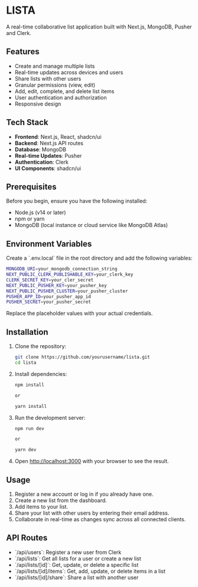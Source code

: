# LISTA

A real-time collaborative list application built with Next.js, MongoDB, Pusher and Clerk.

## Features

- Create and manage multiple lists
- Real-time updates across devices and users
- Share lists with other users
- Granular permissions (view, edit)
- Add, edit, complete, and delete list items
- User authentication and authorization
- Responsive design

## Tech Stack

- **Frontend**: Next.js, React, shadcn/ui
- **Backend**: Next.js API routes
- **Database**: MongoDB
- **Real-time Updates**: Pusher
- **Authentication**: Clerk
- **UI Components**: shadcn/ui

## Prerequisites

Before you begin, ensure you have the following installed:

- Node.js (v14 or later)
- npm or yarn
- MongoDB (local instance or cloud service like MongoDB Atlas)

## Environment Variables

Create a \`.env.local\` file in the root directory and add the following variables:

```bash
MONGODB_URI=your_mongodb_connection_string
NEXT_PUBLIC_CLERK_PUBLISHABLE_KEY=your_clerk_key
CLERK_SECRET_KEY=your_cler_secret
NEXT_PUBLIC_PUSHER_KEY=your_pusher_key
NEXT_PUBLIC_PUSHER_CLUSTER=your_pusher_cluster
PUSHER_APP_ID=your_pusher_app_id
PUSHER_SECRET=your_pusher_secret
```

Replace the placeholder values with your actual credentials.

## Installation

1. Clone the repository:
   ```bash
   git clone https://github.com/yourusername/lista.git
   cd lista
   ```

2. Install dependencies:
   ```bash
   npm install
   
   or
   
   yarn install
   ```

3. Run the development server:
   ```bash
   npm run dev
   
   or
   
   yarn dev
   ```

4. Open [http://localhost:3000](http://localhost:3000) with your browser to see the result.

## Usage

1. Register a new account or log in if you already have one.
2. Create a new list from the dashboard.
3. Add items to your list.
4. Share your list with other users by entering their email address.
5. Collaborate in real-time as changes sync across all connected clients.

## API Routes

- \`/api/users\`: Register a new user from Clerk
- \`/api/lists\`: Get all lists for a user or create a new list
- \`/api/lists/[id]\`: Get, update, or delete a specific list
- \`/api/lists/[id]/items\`: Get, add, update, or delete items in a list
- \`/api/lists/[id]/share\`: Share a list with another user
